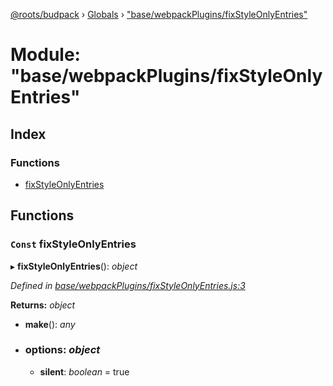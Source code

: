 [@roots/budpack](../README.md) › [Globals](../globals.md) › ["base/webpackPlugins/fixStyleOnlyEntries"](_base_webpackplugins_fixstyleonlyentries_.md)

# Module: "base/webpackPlugins/fixStyleOnlyEntries"

## Index

### Functions

* [fixStyleOnlyEntries](_base_webpackplugins_fixstyleonlyentries_.md#const-fixstyleonlyentries)

## Functions

### `Const` fixStyleOnlyEntries

▸ **fixStyleOnlyEntries**(): *object*

*Defined in [base/webpackPlugins/fixStyleOnlyEntries.js:3](https://github.com/roots/bud-support/blob/5f43850/src/budpack/builder/base/webpackPlugins/fixStyleOnlyEntries.js#L3)*

**Returns:** *object*

* **make**(): *any*

* ### **options**: *object*

  * **silent**: *boolean* = true
